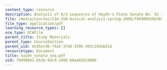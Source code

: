 ```yaml
---
content_type: resource
description: Analysis of 6/3 sequences of Haydn's Piano Sonata No. 52 in E flat.
file: /media/courses/21m-350-musical-analysis-spring-2008/f9490801bb3b9dcd3d08b0aa02b34000_haydn_sonata_seq.pdf
file_type: application/pdf
learning_resource_types: []
ocw_type: OCWFile
parent_title: Study Materials
parent_type: CourseSection
parent_uid: dc95ec9b-f4a2-3fd4-339b-403c28dab21d
resourcetype: Document
title: haydn_sonata_seq.pdf
uid: f9490801-bb3b-9dcd-3d08-b0aa02b34000
---
```

